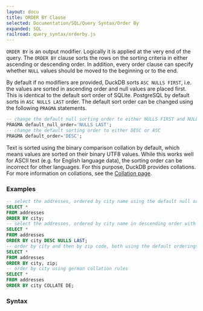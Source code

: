 ```yaml
---
layout: docu
title: ORDER BY Clause
selected: Documentation/SQL/Query Syntax/Order By
expanded: SQL
railroad: query_syntax/orderby.js
---
```


`ORDER BY` is an output modifier. Logically it is applied at the very end of the query. The `ORDER BY` clause sorts the rows on the sorting criteria in either ascending or descending order. In addition, every order clause can specify whether `NULL` values should be moved to the beginning or to the end.

By default if no modifiers are provided, DuckDB sorts `ASC NULLS FIRST`, i.e. the values are sorted in ascending order and null values are placed first. This is identical to the default sort order of SQLite. PostgreSQL by default sorts in `ASC NULLS LAST` order. The default sort order can be changed using the following `PRAGMA` statements.

```sql
-- change the default null sorting order to either NULLS FIRST and NULLS LAST
PRAGMA default_null_order='NULLS LAST';
-- change the default sorting order to either DESC or ASC
PRAGMA default_order='DESC';
```

Text is sorted using the binary comparison collation by default, which means values are sorted on their binary UTF8 values. While this works well for ASCII text (e.g. for English language data), the sorting order can be incorrect for other languages. For this purpose, DuckDB provides collations. For more information on collations, see the [Collation page](/docs/sql/expressions/collations).

### Examples

```sql
-- select the addresses, ordered by city name using the default null order and default order
SELECT *
FROM addresses
ORDER BY city;
-- select the addresses, ordered by city name in descending order with nulls at the end
SELECT *
FROM addresses
ORDER BY city DESC NULLS LAST;
-- order by city and then by zip code, both using the default orderings
SELECT *
FROM addresses
ORDER BY city, zip;
-- order by city using german collation rules
SELECT *
FROM addresses
ORDER BY city COLLATE DE;
```

### Syntax
<div id="rrdiagram"></div>
